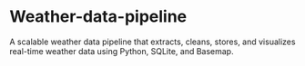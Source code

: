 # Weather-data-pipeline
A scalable weather data pipeline that extracts, cleans, stores, and visualizes real-time weather data using Python, SQLite, and Basemap.
